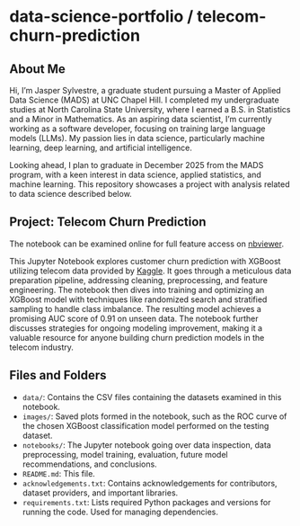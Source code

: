 # data-science-portfolio / telecom-churn-prediction

## About Me

Hi, I’m Jasper Sylvestre, a graduate student pursuing a Master of Applied Data Science (MADS) at UNC Chapel Hill. I completed my undergraduate studies at North Carolina State University, where I earned a B.S. in Statistics and a Minor in Mathematics. As an aspiring data scientist, I’m currently working as a software developer, focusing on training large language models (LLMs). My passion lies in data science, particularly machine learning, deep learning, and artificial intelligence.

Looking ahead, I plan to graduate in December 2025 from the MADS program, with a keen interest in data science, applied statistics, and machine learning. This repository showcases a project with analysis related to data science described below.

## Project: Telecom Churn Prediction

The notebook can be examined online for full feature access on [nbviewer](https://nbviewer.org/github/JasperSylvestre/data-science-portfolio/blob/main/telecom-churn-prediction/notebooks/telecom-churn-prediction-notebook.ipynb).

This Jupyter Notebook explores customer churn prediction with XGBoost utilizing telecom data provided by [Kaggle](https://www.kaggle.com/datasets/mnassrib/telecom-churn-datasets). It goes through a meticulous data preparation pipeline, addressing cleaning, preprocessing, and feature engineering. The notebook then dives into training and optimizing an XGBoost model with techniques like randomized search and stratified sampling to handle class imbalance. The resulting model achieves a promising AUC score of 0.91 on unseen data. The notebook further discusses strategies for ongoing modeling improvement, making it a valuable resource for anyone building churn prediction models in the telecom industry.

## Files and Folders

* `data/`: Contains the CSV files containing the datasets examined in this notebook.
* `images/`: Saved plots formed in the notebook, such as the ROC curve of the chosen XGBoost classification model performed on the testing dataset.
* `notebooks/`: The Jupyter notebook going over data inspection, data preprocessing, model training, evaluation, future model recommendations, and conclusions.
* `README.md`: This file.
* `acknowledgements.txt`: Contains acknowledgements for contributors, dataset providers, and important libraries.
* `requirements.txt`: Lists required Python packages and versions for running the code. Used for managing dependencies.
